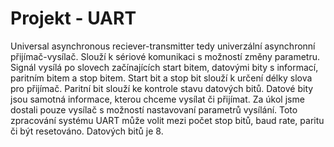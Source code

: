 
# Projekt - UART
  Universal asynchronous reciever-transmitter tedy univerzální asynchronní přijímač-vysílač. Slouží k sériové komunikaci s možností změny parametru. Signál vysílá po slovech začínajících start bitem, datovými bity s informací, paritním bitem a stop bitem. Start bit a stop bit slouží k určení délky slova pro přijímač. Paritní bit slouží ke kontrole stavu datových bitů. Datové bity jsou samotná informace, kterou chceme vysílat či přijímat.
   Za úkol jsme dostali pouze vysílač s možností nastavovaní parametrů vysílání.
Toto zpracování systému UART může volit mezi počet stop bitů, baud rate, paritu či být resetováno. Datových bitů je 8.
